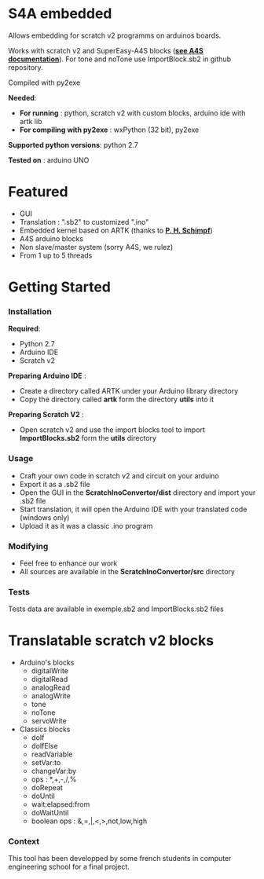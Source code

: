 # S4A embedded
Allows embedding for scratch v2 programms on arduinos boards.

Works with scratch v2 and SuperEasy-A4S blocks (**[see A4S documentation](http://thomaspreece.com/resources.php)**). For tone and noTone
use ImportBlock.sb2 in github repository.

Compiled with py2exe

**Needed**:

* **For running** : python, scratch v2 with custom blocks, arduino ide with artk lib
* **For compiling with py2exe** : wxPython (32 bit), py2exe

**Supported python versions**: python 2.7

**Tested on** : arduino UNO

# Featured

* GUI
* Translation : ".sb2" to customized ".ino"
* Embedded kernel based on ARTK (thanks to **[P. H. Schimpf](https://sites.google.com/site/pschimpf99/home/artk)**)
* A4S arduino blocks
* Non slave/master system (sorry A4S, we rulez)
* From 1 up to 5 threads

# Getting Started

### Installation

**Required**:

  * Python 2.7
  * Arduino IDE
  * Scratch v2

**Preparing Arduino IDE** :

* Create a directory called ARTK under your Arduino library directory
* Copy the directory called **artk** form the directory **utils** into it

**Preparing Scratch V2** :

* Open scratch v2 and use the import blocks tool to import **ImportBlocks.sb2** form the **utils** directory


### Usage
* Craft your own code in scratch v2 and circuit on your arduino
* Export it as a .sb2 file
* Open the GUI in the **ScratchInoConvertor/dist** directory and import your .sb2 file
* Start translation, it will open the Arduino IDE with your translated code (windows only)
* Upload it as it was a classic .ino program

### Modifying
* Feel free to enhance our work
* All sources are available in the **ScratchInoConvertor/src** directory

### Tests
Tests data are available in exemple.sb2 and ImportBlocks.sb2 files

# Translatable scratch v2 blocks
* Arduino's blocks
    * digitalWrite
    * digitalRead
    * analogRead
    * analogWrite
    * tone
    * noTone
    * servoWrite
* Classics blocks
    * doIf
    * doIfElse
    * readVariable
    * setVar:to
    * changeVar:by
    * ops : *,+,-,/,%
    * doRepeat
    * doUntil
    * wait:elapsed:from
    * doWaitUntil
    * boolean ops : &,=,|,<,>,not,low,high

### Context
This tool has been developped by some french students in computer engineering school for a final project.
